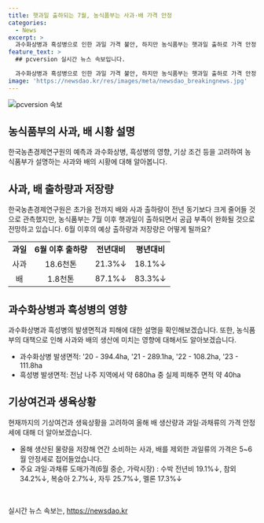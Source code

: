 ```yaml
---
title: 햇과일 출하되는 7월, 농식품부는 사과·배 가격 안정
categories:
  - News
excerpt: >
  과수화상병과 흑성병으로 인한 과일 가격 불안, 하지만 농식품부는 햇과일 출하로 가격 안정 예상 한국농촌경제연구원의 보도자료로는 사과와 배의 출하량이 감소하는 추세를 보이고 있지만, 농식품부는 7월 이후 햇과일 출하로 가격이 안정될 것으로 전망했다. 또한, 과수화상병과 흑성병의 피해가 제한적이며, 현재 발생 면적은 생산량에 미치는 영향이 적은 것으로 파악되었다. 이에 따라 올해 배 생산량은 평년 수준 이상을 기대하고 있으며, 현재 제철을 맞은 다른 과일류의 가격은 저조하다고 밝혔다. 요약문을 통해 안정된 가격과 출하량 전망으로 사람들의 이목을 끌어 클릭하게 만든다.
feature_text: >
  ## pcversion 실시간 뉴스 속보입니다.

  과수화상병과 흑성병으로 인한 과일 가격 불안, 하지만 농식품부는 햇과일 출하로 가격 안정 예상 한국농촌경제연구원의 보도자료로는 사과와 배의 출하량이 감소하는 추세를 보이고 있지만, 농식품부는 7월 이후 햇과일 출하로 가격이 안정될 것으로 전망했다. 또한, 과수화상병과 흑성병의 피해가 제한적이며, 현재 발생 면적은 생산량에 미치는 영향이 적은 것으로 파악되었다. 이에 따라 올해 배 생산량은 평년 수준 이상을 기대하고 있으며, 현재 제철을 맞은 다른 과일류의 가격은 저조하다고 밝혔다. 요약문을 통해 안정된 가격과 출하량 전망으로 사람들의 이목을 끌어 클릭하게 만든다.
image: 'https://newsdao.kr/res/images/meta/newsdao_breakingnews.jpg'
---
```


<p><img src="https://newsdao.kr/res/images/meta/newsdao_breakingnews.jpg" alt="pcversion 속보" /></p>

<h2 data-ke-size="size26">농식품부의 사과, 배 시황 설명</h2>

<p data-ke-size="size16">한국농촌경제연구원의 예측과 과수화상병, 흑성병의 영향, 기상 조건 등을 고려하여 농식품부가 설명하는 사과와 배의 시황에 대해 알아봅니다.</p>

<h2 data-ke-size="size24">사과, 배 출하량과 저장량</h2>

<p data-ke-size="size16">한국농촌경제연구원은 초가을 전까지 배와 사과 출하량이 전년 동기보다 크게 줄어들 것으로 관측했지만, 농식품부는 7월 이후 햇과일이 출하되면서 공급 부족이 완화될 것으로 전망하고 있습니다. 6월 이후의 예상 출하량과 저장량은 어떻게 될까요?</p>

<table>
  <tr>
    <td style="text-align: center; height: 17px;"><b>과일</b></td>
    <td style="text-align: center; height: 17px;"><b>6월 이후 출하량</b></td>
    <td style="text-align: center; height: 17px;"><b>전년대비</b></td>
    <td style="text-align: center; height: 17px;"><b>평년대비</b></td>
  </tr>
  <tr>
    <td style="text-align: center; height: 17px;">사과</td>
    <td style="text-align: center; height: 17px;">18.6천톤</td>
    <td style="text-align: center; height: 17px;">21.3%↓</td>
    <td style="text-align: center; height: 17px;">18.1%↓</td>
  </tr>
  <tr>
    <td style="text-align: center; height: 17px;">배</td>
    <td style="text-align: center; height: 17px;">1.8천톤</td>
    <td style="text-align: center; height: 17px;">87.1%↓</td>
    <td style="text-align: center; height: 17px;">83.3%↓</td>
  </tr>
</table>

<h2 data-ke-size="size24">과수화상병과 흑성병의 영향</h2>

<p data-ke-size="size16">과수화상병과 흑성병의 발생면적과 피해에 대한 설명을 확인해보겠습니다. 또한, 농식품부의 대책으로 인해 사과와 배의 생산에 미치는 영향에 대해서도 알아보겠습니다.</p>

<ul>
  <li>과수화상병 발생면적: '20 - 394.4ha, '21 - 289.1ha, '22 - 108.2ha, '23 - 111.8ha</li>
  <li>흑성병 발생면적: 전남 나주 지역에서 약 680ha 중 실제 피해주 면적 약 40ha</li>
</ul>

<h2 data-ke-size="size24">기상여건과 생육상황</h2>

<p data-ke-size="size16">현재까지의 기상여건과 생육상황을 고려하여 올해 배 생산량과 과일·과채류의 가격 안정세에 대해 더 알아보겠습니다.</p>

<ul>
  <li>올해 생산된 물량을 저장해 연간 소비하는 사과, 배를 제외한 과일류의 가격은 5~6월 안정세로 접어들었습니다.</li>
  <li>주요 과일·과채류 도매가격(6월 중순, 가락시장) : 수박 전년비 19.1%↓, 참외 34.2%↓, 복숭아 2.7%↓, 자두 25.7%↓, 멜론 17.3%↓</li>
</ul>

<p data-ke-size="size16">&nbsp;</p>
실시간 뉴스 속보는, <a href="https://newsdao.kr" rel="dofollow">https://newsdao.kr</a>


